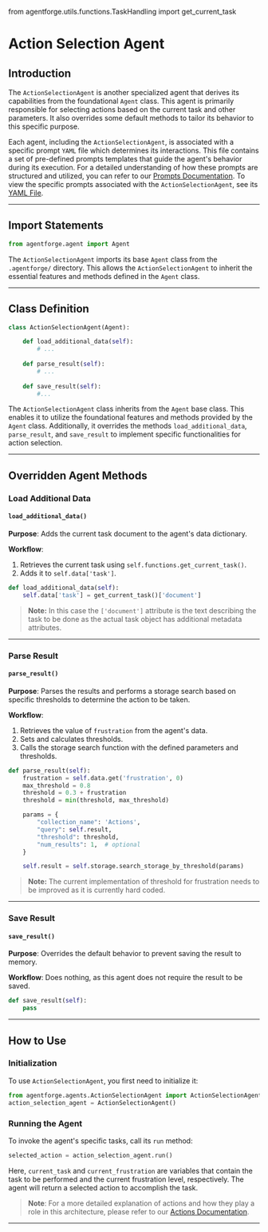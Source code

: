 from agentforge.utils.functions.TaskHandling import get_current_task

# Action Selection Agent

## Introduction

The `ActionSelectionAgent` is another specialized agent that derives its capabilities from the foundational `Agent` class. This agent is primarily responsible for selecting actions based on the current task and other parameters. It also overrides some default methods to tailor its behavior to this specific purpose.

Each agent, including the `ActionSelectionAgent`, is associated with a specific prompt `YAML` file which determines its interactions. This file contains a set of pre-defined prompts templates that guide the agent's behavior during its execution. For a detailed understanding of how these prompts are structured and utilized, you can refer to our [Prompts Documentation](../AgentPrompts.md). To view the specific prompts associated with the `ActionSelectionAgent`, see its [YAML File](../../../src/agentforge/utils/installer/agents/ActionSelectionAgent.yaml).

---

## Import Statements
```python
from agentforge.agent import Agent
```

The `ActionSelectionAgent` imports its base `Agent` class from the `.agentforge/` directory. This allows the `ActionSelectionAgent` to inherit the essential features and methods defined in the `Agent` class.

---

## Class Definition

```python
class ActionSelectionAgent(Agent):

    def load_additional_data(self):
        # ...
        
    def parse_result(self):
        # ...
        
    def save_result(self):
        #...
```

The `ActionSelectionAgent` class inherits from the `Agent` base class. This enables it to utilize the foundational features and methods provided by the `Agent` class. Additionally, it overrides the methods `load_additional_data`, `parse_result`, and `save_result` to implement specific functionalities for action selection.

---

## Overridden Agent Methods

### Load Additional Data
#### `load_additional_data()`

**Purpose**: Adds the current task document to the agent's data dictionary.

**Workflow**:
1. Retrieves the current task using `self.functions.get_current_task()`.
2. Adds it to `self.data['task']`.

```python
def load_additional_data(self):
    self.data['task'] = get_current_task()['document']
```

>**Note:** In this case the `['document']` attribute is the text describing the task to be done as the actual task object has additional metadata attributes.

---

### Parse Result
#### `parse_result()`

**Purpose**: Parses the results and performs a storage search based on specific thresholds to determine the action to be taken.

**Workflow**:
1. Retrieves the value of `frustration` from the agent's data.
2. Sets and calculates thresholds.
3. Calls the storage search function with the defined parameters and thresholds.

```python
def parse_result(self):
    frustration = self.data.get('frustration', 0)
    max_threshold = 0.8
    threshold = 0.3 + frustration
    threshold = min(threshold, max_threshold)

    params = {
        "collection_name": 'Actions',
        "query": self.result,
        "threshold": threshold,
        "num_results": 1,  # optional
    }

    self.result = self.storage.search_storage_by_threshold(params)
```

>**Note:** The current implementation of threshold for frustration needs to be improved as it is currently hard coded. 

---

### Save Result
#### `save_result()`

**Purpose**: Overrides the default behavior to prevent saving the result to memory.

**Workflow**: Does nothing, as this agent does not require the result to be saved.

```python
def save_result(self):
    pass
```

---

## How to Use

### Initialization

To use `ActionSelectionAgent`, you first need to initialize it:

```python
from agentforge.agents.ActionSelectionAgent import ActionSelectionAgent
action_selection_agent = ActionSelectionAgent()
```

### Running the Agent

To invoke the agent's specific tasks, call its `run` method:

```python
selected_action = action_selection_agent.run()
```

Here, `current_task` and `current_frustration` are variables that contain the task to be performed and the current frustration level, respectively. The agent will return a selected action to accomplish the task.

> **Note**: For a more detailed explanation of actions and how they play a role in this architecture, please refer to our [Actions Documentation](../../Tools/ToolsActions.md).

---
